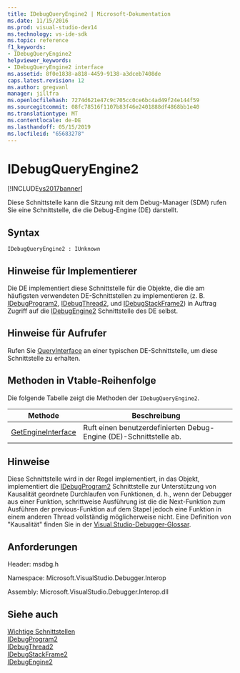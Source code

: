 ```yaml
---
title: IDebugQueryEngine2 | Microsoft-Dokumentation
ms.date: 11/15/2016
ms.prod: visual-studio-dev14
ms.technology: vs-ide-sdk
ms.topic: reference
f1_keywords:
- IDebugQueryEngine2
helpviewer_keywords:
- IDebugQueryEngine2 interface
ms.assetid: 8f0e1838-a818-4459-9138-a3dceb7408de
caps.latest.revision: 12
ms.author: gregvanl
manager: jillfra
ms.openlocfilehash: 7274d621e47c9c705cc0ce6bc4ad49f24e144f59
ms.sourcegitcommit: 08fc78516f1107b83f46e2401888df4868bb1e40
ms.translationtype: MT
ms.contentlocale: de-DE
ms.lasthandoff: 05/15/2019
ms.locfileid: "65683278"
---
```

# <a name="idebugqueryengine2"></a>IDebugQueryEngine2
[!INCLUDE[vs2017banner](../../../includes/vs2017banner.md)]

Diese Schnittstelle kann die Sitzung mit dem Debug-Manager (SDM) rufen Sie eine Schnittstelle, die die Debug-Engine (DE) darstellt.  
  
## <a name="syntax"></a>Syntax  
  
```  
IDebugQueryEngine2 : IUnknown  
```  
  
## <a name="notes-for-implementers"></a>Hinweise für Implementierer  
 Die DE implementiert diese Schnittstelle für die Objekte, die die am häufigsten verwendeten DE-Schnittstellen zu implementieren (z. B. [IDebugProgram2](../../../extensibility/debugger/reference/idebugprogram2.md), [IDebugThread2](../../../extensibility/debugger/reference/idebugthread2.md), und [IDebugStackFrame2](../../../extensibility/debugger/reference/idebugstackframe2.md)) in Auftrag Zugriff auf die [IDebugEngine2](../../../extensibility/debugger/reference/idebugengine2.md) Schnittstelle des DE selbst.  
  
## <a name="notes-for-callers"></a>Hinweise für Aufrufer  
 Rufen Sie [QueryInterface](https://msdn.microsoft.com/library/62fce95e-aafa-4187-b50b-e6611b74c3b3) an einer typischen DE-Schnittstelle, um diese Schnittstelle zu erhalten.  
  
## <a name="methods-in-vtable-order"></a>Methoden in Vtable-Reihenfolge  
 Die folgende Tabelle zeigt die Methoden der `IDebugQueryEngine2`.  
  
|Methode|Beschreibung|  
|------------|-----------------|  
|[GetEngineInterface](../../../extensibility/debugger/reference/idebugqueryengine2-getengineinterface.md)|Ruft einen benutzerdefinierten Debug-Engine (DE)-Schnittstelle ab.|  
  
## <a name="remarks"></a>Hinweise  
 Diese Schnittstelle wird in der Regel implementiert, in das Objekt, implementiert die [IDebugProgram2](../../../extensibility/debugger/reference/idebugprogram2.md) Schnittstelle zur Unterstützung von Kausalität geordnete Durchlaufen von Funktionen, d. h., wenn der Debugger aus einer Funktion, schrittweise Ausführung ist die die Next-Funktion zum Ausführen der previous-Funktion auf dem Stapel jedoch eine Funktion in einem anderen Thread vollständig möglicherweise nicht. Eine Definition von "Kausalität" finden Sie in der [Visual Studio-Debugger-Glossar](../../../extensibility/debugger/reference/visual-studio-debugger-glossary.md).  
  
## <a name="requirements"></a>Anforderungen  
 Header: msdbg.h  
  
 Namespace: Microsoft.VisualStudio.Debugger.Interop  
  
 Assembly: Microsoft.VisualStudio.Debugger.Interop.dll  
  
## <a name="see-also"></a>Siehe auch  
 [Wichtige Schnittstellen](../../../extensibility/debugger/reference/core-interfaces.md)   
 [IDebugProgram2](../../../extensibility/debugger/reference/idebugprogram2.md)   
 [IDebugThread2](../../../extensibility/debugger/reference/idebugthread2.md)   
 [IDebugStackFrame2](../../../extensibility/debugger/reference/idebugstackframe2.md)   
 [IDebugEngine2](../../../extensibility/debugger/reference/idebugengine2.md)
